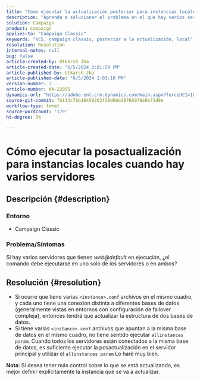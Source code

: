 ```yaml
---
title: "Cómo ejecutar la actualización posterior para instancias locales cuando hay varios servidores"
description: "Aprenda a solucionar el problema en el que hay varios servidores que tienen web@default en ejecución."
solution: Campaign
product: Campaign
applies-to: "Campaign Classic"
keywords: "KCS, campaign classic, posterior a la actualización, local"
resolution: Resolution
internal-notes: null
bug: false
article-created-by: Utkarsh Jha
article-created-date: "6/5/2024 2:01:59 PM"
article-published-by: Utkarsh Jha
article-published-date: "6/5/2024 2:03:10 PM"
version-number: 3
article-number: KA-22055
dynamics-url: "https://adobe-ent.crm.dynamics.com/main.aspx?forceUCI=1&pagetype=entityrecord&etn=knowledgearticle&id=2767462c-4423-ef11-840a-000d3a37eaf2"
source-git-commit: fb113c7bb18459263f28d6bb28766978a0b71d9e
workflow-type: tm+mt
source-wordcount: '179'
ht-degree: 3%

---
```


# Cómo ejecutar la posactualización para instancias locales cuando hay varios servidores

## Descripción {#description}


### <b>Entorno</b>

- Campaign Classic




### <b>Problema/Síntomas</b>

Si hay varios servidores que tienen *web@default* en ejecución, ¿el comando debe ejecutarse en uno solo de los servidores o en ambos?


## Resolución {#resolution}


- Si ocurre que tiene varias `<instance>.conf` archivos en el mismo cuadro, y cada uno tiene una conexión distinta a diferentes bases de datos (generalmente vistas en entornos con configuración de failover compleja), entonces tendrá que actualizar la estructura de dos bases de datos.
- Si tiene varias `<instance>.conf` archivos que apuntan a la misma base de datos en el mismo cuadro, no tiene sentido ejecutar `allinstances param`. Cuando todos los servidores están conectados a la misma base de datos, es suficiente ejecutar la posactualización en el servidor principal y utilizar el `allinstances param` Lo haré muy bien.




<b>Nota</b>: Si desea tener más control sobre lo que se está actualizando, es mejor definir explícitamente la instancia que se va a actualizar.
